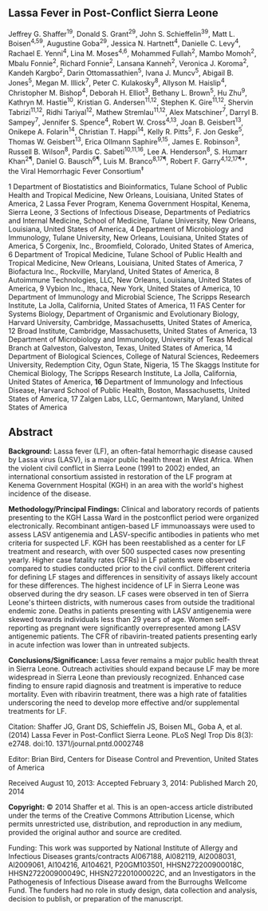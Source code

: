 ## Lassa Fever in Post-Conflict Sierra Leone

Jeffrey G. Shaffer<sup>19</sup>, Donald S. Grant<sup>29</sup>, John S. Schieffelin<sup>39</sup>, Matt L. Boisen<sup>4,59</sup>, Augustine Goba<sup>29</sup>, Jessica N. Hartnett<sup>4</sup>, Danielle C. Levy<sup>4</sup>, Rachael E. Yenni<sup>4</sup>, Lina M. Moses<sup>4,6</sup>, Mohammed Fullah<sup>2</sup>, Mambo Momoh<sup>2</sup>, Mbalu Fonnie<sup>2</sup>, Richard Fonnie<sup>2</sup>, Lansana Kanneh<sup>2</sup>, Veronica J. Koroma<sup>2</sup>, Kandeh Kargbo<sup>2</sup>, Darin Ottomassathien<sup>5</sup>, Ivana J. Muncv<sup>5</sup>, Abigail B. Jones<sup>5</sup>, Megan M. Illick<sup>7</sup>, Peter C. Kulakosky<sup>8</sup>, Allyson M. Haislip<sup>4</sup>, Christopher M. Bishop<sup>4</sup>, Deborah H. Elliot<sup>3</sup>, Bethany L. Brown<sup>5</sup>, Hu Zhu<sup>9</sup>, Kathryn M. Hastie<sup>10</sup>, Kristian G. Andersen<sup>11,12</sup>, Stephen K. Gire<sup>11,12</sup>, Shervin Tabrizi<sup>11,12</sup>, Ridhi Tariyal<sup>12</sup>, Mathew Stremlau<sup>11,12</sup>, Alex Matschiner<sup>7</sup>, Darryl B. Sampey<sup>7</sup>, Jennifer S. Spence<sup>4</sup>, Robert W. Cross<sup>4,13</sup>, Joan B. Geisbert<sup>13</sup>, Onikepe A. Folarin<sup>14</sup>, Christian T. Happi<sup>14</sup>, Kelly R. Pitts<sup>5</sup>, F. Jon Geske<sup>5</sup>, Thomas W. Geisbert<sup>13</sup>, Erica Ollmann Saphire<sup>9,15</sup>, James E. Robinson<sup>3</sup>, Russell B. Wilson<sup>8</sup>, Pardis C. Sabeti<sup>10,11,16</sup>, Lee A. Henderson<sup>8</sup>, S. Humarr Khan<sup>2¶</sup>, Daniel G. Bausch<sup>6¶</sup>, Luis M. Branco<sup>8,17¶</sup>, Robert F. Garry<sup>4,12,17¶\*</sup>, the Viral Hemorrhagic Fever Consortium<sup>‡</sup>

1 Department of Biostatistics and Bioinformatics, Tulane School of Public Health and Tropical Medicine, New Orleans, Louisiana, United States of America, 2 Lassa Fever Program, Kenema Government Hospital, Kenema, Sierra Leone, 3 Sections of Infectious Disease, Departments of Pediatrics and Internal Medicine, School of Medicine, Tulane University, New Orleans, Louisiana, United States of America, 4 Department of Microbiology and Immunology, Tulane University, New Orleans, Louisiana, United States of America, 5 Corgenix, Inc., Broomfield, Colorado, United States of America, 6 Department of Tropical Medicine, Tulane School of Public Health and Tropical Medicine, New Orleans, Louisiana, United States of America, 7 Biofactura Inc., Rockville, Maryland, United States of America, 8 Autoimmune Technologies, LLC, New Orleans, Louisiana, United States of America, 9 Vybion Inc., Ithaca, New York, United States of America, 10 Department of Immunology and Microbial Science, The Scripps Research Institute, La Jolla, California, United States of America, 11 FAS Center for Systems Biology, Department of Organismic and Evolutionary Biology, Harvard University, Cambridge, Massachusetts, United States of America, 12 Broad Institute, Cambridge, Massachusetts, United States of America, 13 Department of Microbiology and Immunology, University of Texas Medical Branch at Galveston, Galveston, Texas, United States of America, 14 Department of Biological Sciences, College of Natural Sciences, Redeemers University, Redemption City, Ogun State, Nigeria, 15 The Skaggs Institute for Chemical Biology, The Scripps Research Institute, La Jolla, California, United States of America, **16** Department of Immunology and Infectious Disease, Harvard School of Public Health, Boston, Massachusetts, United States of America, 17 Zalgen Labs, LLC, Germantown, Maryland, United States of America

## Abstract

**Background:** Lassa fever (LF), an often-fatal hemorrhagic disease caused by Lassa virus (LASV), is a major public health threat in West Africa. When the violent civil conflict in Sierra Leone (1991 to 2002) ended, an international consortium assisted in restoration of the LF program at Kenema Government Hospital (KGH) in an area with the world's highest incidence of the disease.

**Methodology/Principal Findings:** Clinical and laboratory records of patients presenting to the KGH Lassa Ward in the postconflict period were organized electronically. Recombinant antigen-based LF immunoassays were used to assess LASV antigenemia and LASV-specific antibodies in patients who met criteria for suspected LF. KGH has been reestablished as a center for LF treatment and research, with over 500 suspected cases now presenting yearly. Higher case fatality rates (CFRs) in LF patients were observed compared to studies conducted prior to the civil conflict. Different criteria for defining LF stages and differences in sensitivity of assays likely account for these differences. The highest incidence of LF in Sierra Leone was observed during the dry season. LF cases were observed in ten of Sierra Leone's thirteen districts, with numerous cases from outside the traditional endemic zone. Deaths in patients presenting with LASV antigenemia were skewed towards individuals less than 29 years of age. Women self-reporting as pregnant were significantly overrepresented among LASV antigenemic patients. The CFR of ribavirin-treated patients presenting early in acute infection was lower than in untreated subjects.

**Conclusions/Significance:** Lassa fever remains a major public health threat in Sierra Leone. Outreach activities should expand because LF may be more widespread in Sierra Leone than previously recognized. Enhanced case finding to ensure rapid diagnosis and treatment is imperative to reduce mortality. Even with ribavirin treatment, there was a high rate of fatalities underscoring the need to develop more effective and/or supplemental treatments for LF.

Citation: Shaffer JG, Grant DS, Schieffelin JS, Boisen ML, Goba A, et al. (2014) Lassa Fever in Post-Conflict Sierra Leone. PLoS Negl Trop Dis 8(3): e2748. doi:10. 1371/journal.pntd.0002748

Editor: Brian Bird, Centers for Disease Control and Prevention, United States of America

Received August 10, 2013: Accepted February 3, 2014: Published March 20, 2014

**Copyright:** © 2014 Shaffer et al. This is an open-access article distributed under the terms of the Creative Commons Attribution License, which permits unrestricted use, distribution, and reproduction in any medium, provided the original author and source are credited.

Funding: This work was supported by National Institute of Allergy and Infectious Diseases grants/contracts Al067188, Al082119, Al2008031, Al2009061, Al104216, Al104621, P20GM103501, HHSN272200900018C, HHSN272200900049C, HHSN272201000022C, and an Investigators in the Pathogenesis of Infectious Disease award from the Burroughs Wellcome Fund. The funders had no role in study design, data collection and analysis, decision to publish, or preparation of the manuscript.